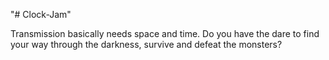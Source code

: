 "# Clock-Jam"

Transmission basically needs space and time. Do you have the dare to find your way through the darkness, survive and defeat the monsters?
